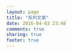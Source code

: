 ```yaml
---
layout: page
title: "系列文章"
date: 2016-04-03 23:48
comments: true
sharing: true
footer: true
---
```

